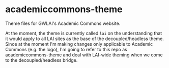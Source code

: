 # academiccommons-theme
Theme files for GWLAI's Academic Commons website.  

At the moment, the theme is currently called `lai` on the understanding that it would apply to all LAI sites as the base of the decoupled/headless theme.  Since at the moment I'm making changes only applicable to Academic Commons (e.g. the logo), I'm going to refer to this repo as academiccommons-theme and deal with LAI-wide theming when we come to the decoupled/headless bridge.
